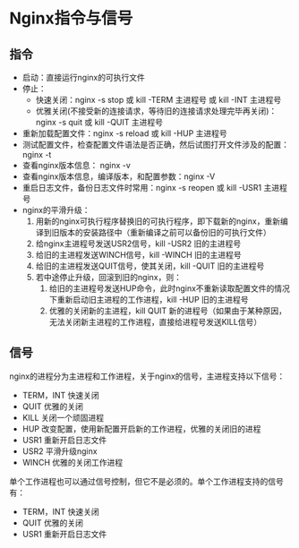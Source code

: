 # Nginx指令与信号

## 指令

* 启动：直接运行nginx的可执行文件
* 停止：
  * 快速关闭：nginx -s stop 或 kill -TERM 主进程号 或 kill -INT 主进程号
  * 优雅关闭\(不接受新的连接请求，等待旧的连接请求处理完毕再关闭\)：nginx -s quit 或 kill -QUIT 主进程号
* 重新加载配置文件：nginx -s reload 或 kill -HUP 主进程号
* 测试配置文件，检查配置文件语法是否正确，然后试图打开文件涉及的配置：nginx -t
* 查看nginx版本信息： nginx -v
* 查看nginx版本信息，编译版本，和配置参数：nginx -V
* 重启日志文件，备份日志文件时常用：nginx -s reopen 或 kill -USR1 主进程号
* nginx的平滑升级：
  1. 用新的nginx可执行程序替换旧的可执行程序，即下载新的nginx，重新编译到旧版本的安装路径中（重新编译之前可以备份旧的可执行文件）
  2. 给nginx主进程号发送USR2信号，kill -USR2 旧的主进程号
  3. 给旧的主进程发送WINCH信号，kill -WINCH 旧的主进程号
  4. 给旧的主进程发送QUIT信号，使其关闭，kill -QUIT 旧的主进程号
  5. 若中途停止升级，回滚到旧的nginx，则：
     1. 给旧的主进程号发送HUP命令，此时nginx不重新读取配置文件的情况下重新启动旧主进程的工作进程，kill -HUP 旧的主进程号
     2. 优雅的关闭新的主进程，kill QUIT 新的进程号（如果由于某种原因，无法关闭新主进程的工作进程，直接给进程号发送KILL信号）

## 信号

nginx的进程分为主进程和工作进程，关于nginx的信号，主进程支持以下信号： 

* TERM，INT 快速关闭
* QUIT 优雅的关闭 
* KILL 关闭一个顽固进程 
* HUP 改变配置，使用新配置开启新的工作进程，优雅的关闭旧的进程 
* USR1 重新开启日志文件 
* USR2 平滑升级nginx 
* WINCH 优雅的关闭工作进程

单个工作进程也可以通过信号控制，但它不是必须的。单个工作进程支持的信号有：

* TERM，INT 快速关闭  
* QUIT 优雅的关闭 
* USR1 重新开启日志文件





